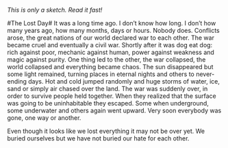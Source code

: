 *This is only a sketch. Read it fast!*

#The Lost Day#
It was a long time ago. I don’t know how long. I don’t how many years ago, how many months, days or hours. Nobody does.
Conflicts arose, the great nations of our world declared war to each other. The war became cruel and eventually a civil war. Shortly after it was dog eat dog: rich against poor, mechanic against human, power against weakness and magic against purity.
One thing led to the other, the war collapsed, the world collapsed and everything became chaos. The sun disappeared but some light remained, turning places in eternal nights and others to never-ending days. Hot and cold jumped randomly and huge storms of water, ice, sand or simply air chased over the land.
The war was suddenly over, in order to survive people held together. When they realized that the surface was going to be uninhabitable they escaped. Some when underground, some underwater and others again went upward. Very soon everybody was gone, one way or another.

Even though it looks like we lost everything it may not be over yet. We buried ourselves but we have not buried our hate for each other. 